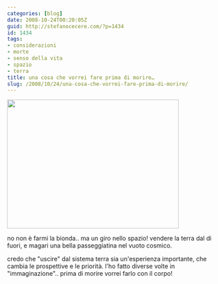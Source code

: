 ```yaml
---
categories: [blog]
date: 2008-10-24T00:20:05Z
guid: http://stefanocecere.com/?p=1434
id: 1434
tags:
- considerazioni
- morte
- senso della vita
- spazio
- terra
title: una cosa che vorrei fare prima di morire…
slug: /2008/10/24/una-cosa-che-vorrei-fare-prima-di-morire/
---
```


[<img class="aligncenter size-full wp-image-1435" title="room_with_a_best_view" src="http://stefanocecere.com/wp-content/uploads/sites/3/2008/10/room_with_a_best_view.jpg" alt="" width="400" height="300" srcset="http://stefanocecere.com/wp-content/uploads/sites/3/2008/10/room_with_a_best_view.jpg 400w, http://stefanocecere.com/wp-content/uploads/sites/3/2008/10/room_with_a_best_view-300x225.jpg 300w" sizes="(max-width: 400px) 100vw, 400px" />](http://stefanocecere.com/wp-content/uploads/sites/3/2008/10/room_with_a_best_view.jpg)

no non è farmi la bionda.. ma un giro nello spazio! vendere la terra dal di fuori, e magari una bella passeggiatina nel vuoto cosmico.

credo che "uscire" dal sistema terra sia un'esperienza importante, che cambia le prospettive e le priorità. l'ho fatto diverse volte in "immaginazione".. prima di morire vorrei farlo con il corpo!